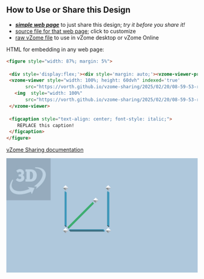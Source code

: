 
## How to Use or Share this Design

 - [***simple web page***](<https://vorth.github.io/vzome-sharing/2025/02/20/08-59-53-root2-intro/>) to just share this design; *try it before you share it!*
 - [source file for that web page](<https://github.com/vorth/vzome-sharing/edit/main/2025/02/20/08-59-53-root2-intro/index.md>); click to customize
 - [raw vZome file](<https://raw.githubusercontent.com/vorth/vzome-sharing/main/2025/02/20/08-59-53-root2-intro/root2-intro.vZome>) to use in vZome desktop or vZome Online
 
 HTML for embedding in any web page:
 ```html
<figure style="width: 87%; margin: 5%">
  
  <div style='display:flex;'><div style='margin: auto;'><vzome-viewer-previous load-camera='true' label='prev step'></vzome-viewer-previous><vzome-viewer-next load-camera='true' label='next step'></vzome-viewer-next></div></div>
  <vzome-viewer style="width: 100%; height: 60dvh" indexed='true'
        src="https://vorth.github.io/vzome-sharing/2025/02/20/08-59-53-root2-intro/root2-intro.vZome" >
    <img  style="width: 100%"
        src="https://vorth.github.io/vzome-sharing/2025/02/20/08-59-53-root2-intro/root2-intro.png" >
  </vzome-viewer>

  <figcaption style="text-align: center; font-style: italic;">
     REPLACE this caption!
  </figcaption>
</figure>

 ```

[vZome Sharing documentation](https://vzome.github.io/vzome/sharing.html#how-it-works)

![Image](<root2-intro.png>)

